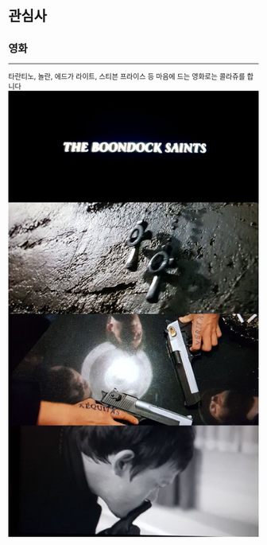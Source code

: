 # 관심사
## 영화
---
타란티노, 놀란, 에드가 라이트, 스티븐 프라이스 등
마음에 드는 영화로는 콜라쥬를 합니다
![분닥세인트](/assets/images/20210211_223702.jpg)
